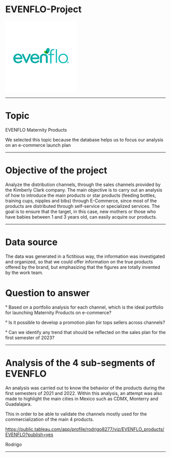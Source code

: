 # EVENFLO-Project

![image](https://github.com/RodrigoCR25/EVENFLO-project/blob/main/Brand_evenflo.png)
________________________________________________________________________________________________________________________________________________________________

# Topic

EVENFLO Maternity Products

We selected this topic because the database helps us to focus our analysis on an e-commerce launch plan
________________________________________________________________________________________________________________________________________________________________

# Objective of the project

Analyze the distribution channels, through the sales channels provided by the Kimberly Clark company. The main objective is to carry out an analysis of how to introduce the main products or star products (feeding bottles, training cups, nipples and bibs) through E-Commerce, since most of the products are distributed through self-service or specialized services. The goal is to ensure that the target, in this case, new mothers or those who have babies between 1 and 3 years old, can easily acquire our products.
________________________________________________________________________________________________________________________________________________________________

# Data source

The data was generated in a fictitious way, the information was investigated and organized, so that we could offer information on the true products offered by the brand, but emphasizing that the figures are totally invented by the work team.

# Question to answer

° Based on a portfolio analysis for each channel, which is the ideal portfolio for launching Maternity Products on e-commerce?

° Is it possible to develop a promotion plan for tops sellers across channels?

° Can we identify any trend that should be reflected on the sales plan for the first semester of 2023?

_____________________________________________________________________________________________________________________________________________________________

# Analysis of the 4 sub-segments of EVENFLO

An analysis was carried out to know the behavior of the products during the first semesters of 2021 and 2022. Within this analysis, an attempt was also made to highlight the main cities in Mexico such as CDMX, Monterry and Guadalajara.

This in order to be able to validate the channels mostly used for the commercialization of the main 4 products.

https://public.tableau.com/app/profile/rodrigo8277/viz/EVENFLO_products/EVENFLO?publish=yes


Rodrigo








_____________________________________________________________________________________________________________________________________________________________




